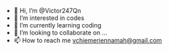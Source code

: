 - 👋 Hi, I’m @Victor247Qn
- 👀 I’m interested in codes
- 🌱 I’m currently learning coding
- 💞️ I’m looking to collaborate on ...
- 📫 How to reach me vchiemeriennamah@gmail.com

<!---
Victor247Qn/Victor247Qn is a ✨ special ✨ repository because its `README.md` (this file) appears on your GitHub profile.
You can click the Preview link to take a look at your changes.
--->

